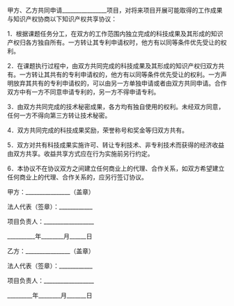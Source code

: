 
 



甲方、乙方共同申请________________项目，对将来项目开展可能取得的工作成果与知识产权协商以下知识产权共享协议：




1．根据课题任务分工，在双方的工作范围内独立完成的科技成果及其形成的知识产权归各方独自所有。一方转让其专利申请权时，他方有以同等条件优先受让的权利。




2．在课题执行过程中，由双方共同完成的科技成果及其形成的知识产权归双方共有。一方转让其共有的专利申请权的，他方有以同等条件优先受让的权利。一方声明放弃其共有的专利申请权的，可以由另一方单独申请或者由双方共同申请。合作双方中有一方不同意申请专利的，另一方不得申请专利。




3．由双方共同完成的技术秘密成果，各方均有独自使用的权利。未经双方同意，任何一方不得向第三方转让技术秘密。




4．双方共同完成的科技成果奖励，荣誉称号和奖金等归双方共有。




5．双方对共有科技成果实施许可、转让专利技术、非专利技术而获得的经济收益由双方共享。收益共享方式应在行为实施前另行约定。




6．本协议不在协议双方之间建立任何商业上的代理、合作关系，如双方希望建立任何商业上的代理、合作关系的，应另行签订协议。




甲方：________________（盖章）




法人代表（签章）：____________




项目负责人：__________________




__________年________月______日




乙方：________________（盖章）




法人代表（签章）：____________




项目负责人：__________________




_________年________月_______日

 


 

 
 
 
 
 
  


  
 

  


  


  
 
 
 
 

